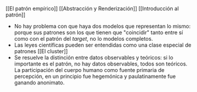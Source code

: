 [[El patrón empírico]]
[[Abstracción y Renderización]]
[[Introducción al patrón]]

* No hay problema con que haya dos modelos que representan lo mismo: porque sus patrones son los que tienen que "coincidir" tanto entre sí como con el patrón del *target*, no lo modelos completos.
* Las leyes científicas pueden ser entendidas como una clase especial de patrones [[El cluster]]
* Se resuelve la distinción entre datos observables y teóricos: si lo importante es el patrón, no hay datos observables, todos son teóricos. La participación del cuerpo humano como fuente primaria de percepción, en un principio fue hegemónica y paulatinamente fue ganando anonimato.

